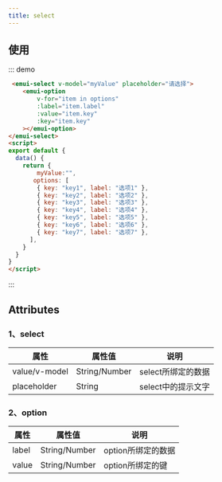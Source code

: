 ```yaml
---
title: select
---
```


## 使用
::: demo
```html
 <emui-select v-model="myValue" placeholder="请选择">
    <emui-option
        v-for="item in options"
        :label="item.label"
        :value="item.key"
        :key="item.key"
    ></emui-option>
</emui-select>
<script>
export default {
  data() {
    return {
        myValue:"",
       options: [
        { key: "key1", label: "选项1" },
        { key: "key2", label: "选项2" },
        { key: "key3", label: "选项3" },
        { key: "key4", label: "选项4" },
        { key: "key5", label: "选项5" },
        { key: "key6", label: "选项6" },
        { key: "key7", label: "选项7" },
      ],
    }
  }
}
</script>
```
:::

## Attributes
### 1、select

| 属性          | 属性值        | 说明               |
| ------------- | ------------- | ------------------ |
| value/v-model | String/Number | select所绑定的数据 |
| placeholder   | String        | select中的提示文字 |

### 2、option

| 属性  | 属性值        | 说明               |
| ----- | ------------- | ------------------ |
| label | String/Number | option所绑定的数据 |
| value | String/Number | option所绑定的键   |